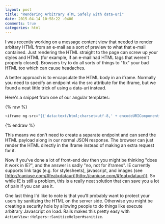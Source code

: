 ```yaml
---
layout: post
title: "Rendering Arbitrary HTML Safely with data-uri"
date: 2015-04-14 10:58:22 -0400
comments: true
categories: html
---
```


I was recently working on a message content view that needed to render arbitary HTML from an e-mail as a sort of preview to what that e-mail contained.
Just rendering the HTML straight to the page can screw up your styles and HTML (for example, if an e-mail had HTML tags that weren't properly closed).
Browsers try to do all sorts of things to "fix" your bad HTML too which can cause headaches.

A better approach is to encapsulate the HTML body in an iframe.
Normally you need to specify an endpoint via the src attribute for the iframe, but we found a neat little trick of using a data-uri instead.

Here's a snippet from one of our angular templates:

{% raw %}
```js
<iframe ng-src="{{'data:text/html;charset=utf-8,' + encodeURIComponent(messageContent)}}"></iframe>
```
{% endraw %}

This means we don't need to create a separate endpoint and can send the HTML payload along in our normal JSON response.
The browser can just render the HTML directly in the iframe instead of making an extra request for it.

Now if you've done a lot of front-end dev then you might be thinking "does it work in IE?", and the answer is sadly "no, not for iframes".
IE currently supports link tags (e.g. for stylesheets), javascript, and images (see [http://caniuse.com/#feat=datauri](http://caniuse.com/#feat=datauri)).
So while IE is still a problem, this is a really neat solution that can save you a lot of pain if you can use it.

One last thing I'd like to note is that you'll probably want to protect your users by sanitizing the HTML on the server side.
Otherwise you might be creating a security hole by allowing people to do things like execute arbitrary Javascript on load.
Rails makes this pretty easy with `ActionView::Helpers::SanitizeHelper#sanitize`.

